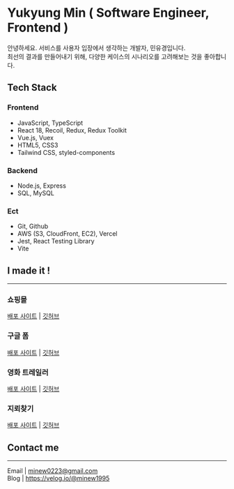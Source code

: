 # Yukyung Min ( Software Engineer, Frontend )
안녕하세요. 서비스를 사용자 입장에서 생각하는 개발자, 민유경입니다.  
최선의 결과를 만들어내기 위해, 다양한 케이스의 시나리오를 고려해보는 것을 좋아합니다.

## Tech Stack

### Frontend
- JavaScript, TypeScript  
- React 18, Recoil, Redux, Redux Toolkit  
- Vue.js, Vuex  
- HTML5, CSS3  
- Tailwind CSS, styled-components

### Backend
- Node.js, Express  
- SQL, MySQL  

### Ect
- Git, Github  
- AWS (S3, CloudFront, EC2), Vercel  
- Jest, React Testing Library  
- Vite  

## I made it !
---
### 쇼핑몰
[배포 사이트](https://mmm-e-commerce.chloemin.com) | [깃허브](https://github.com/MINYUKYUNG/react-e-commerce-site)

### 구글 폼
[배포 사이트](https://custom-surveys.chloemin.com) | [깃허브](https://github.com/MINYUKYUNG/custom-surveys)

### 영화 트레일러
[배포 사이트](https://movie-theater.chloemin.com) | [깃허브](https://github.com/MINYUKYUNG/movie-theater)

### 지뢰찾기
[배포 사이트](https://minesweeper-chi-khaki.vercel.app) | [깃허브](https://github.com/MINYUKYUNG/redux-toolkit-project-m)  

## Contact me
---
Email | minew0223@gmail.com  
Blog | https://velog.io/@minew1995  
